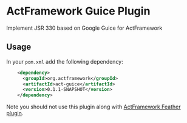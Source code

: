 # ActFramework Guice Plugin

Implement JSR 330 based on Google Guice for ActFramework

## Usage

In your `pom.xml` add the following dependency:

```xml
    <dependency>
      <groupId>org.actframework</groupId>
      <artifactId>act-guice</artifactId>
      <version>0.1.1-SNAPSHOT</version>
    </dependency>
```

Note you should not use this plugin along with [ActFramework Feather plugin](https://github.com/actframework/act-feather).
